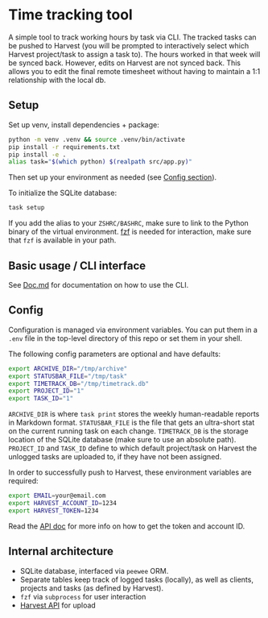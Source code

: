 # Time tracking tool

A simple tool to track working hours by task via CLI.
The tracked tasks can be pushed to Harvest (you will be prompted to interactively select which Harvest project/task to assign a
task to). The hours worked in that week will be synced back. 
However, edits on Harvest are not synced back.
This allows you to edit the final remote timesheet without having to maintain a 1:1 relationship with the local db.

## Setup 

Set up venv, install dependencies + package:
```bash
python -m venv .venv && source .venv/bin/activate
pip install -r requirements.txt
pip install -e .
alias task="$(which python) $(realpath src/app.py)"
```

Then set up your environment as needed (see [Config section](#config)).

To initialize the SQLite database:
```bash
task setup
```

If you add the alias to your `ZSHRC/BASHRC`, make sure to link to the Python binary of the virtual environment.
[fzf](https://github.com/junegunn/fzf) is needed for interaction, make sure that `fzf` is available in your path.

## Basic usage / CLI interface

See [Doc.md](./Doc.md) for documentation on how to use the CLI.

## Config

Configuration is managed via environment variables.
You can put them in a `.env` file in the top-level directory of this repo or set them in your shell.

The following config parameters are optional and have defaults:
```bash
export ARCHIVE_DIR="/tmp/archive"
export STATUSBAR_FILE="/tmp/task"
export TIMETRACK_DB="/tmp/timetrack.db"
export PROJECT_ID="1"
export TASK_ID="1"
```
`ARCHIVE_DIR` is where `task print` stores the weekly human-readable reports in Markdown format.
`STATUSBAR_FILE` is the file that gets an ultra-short stat on the current running task on each change. 
`TIMETRACK_DB` is the storage location of the SQLite database (make sure to use an absolute path). 
`PROJECT_ID` and `TASK_ID` define to which default project/task on Harvest the unlogged tasks are uploaded to, if they have not been assigned.

In order to successfully push to Harvest, these environment variables are required:
```bash
export EMAIL=your@email.com
export HARVEST_ACCOUNT_ID=1234
export HARVEST_TOKEN=1234
```
Read the [API doc](https://help.getharvest.com/api-v2/) for more info on how to get the token and account ID.

## Internal architecture

- SQLite database, interfaced via `peewee` ORM.
- Separate tables keep track of logged tasks (locally), as well as clients, projects and tasks (as defined by Harvest).
- `fzf` via `subprocess` for user interaction
- [Harvest API](https://help.getharvest.com/api-v2/) for upload
